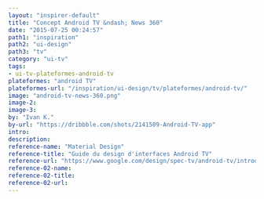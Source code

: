 ```yaml
---
layout: "inspirer-default"
title: "Concept Android TV &ndash; News 360"
date: "2015-07-25 00:24:57"
path1: "inspiration"
path2: "ui-design"
path3: "tv"
category: "ui-tv"
tags:
- ui-tv-plateformes-android-tv
plateformes: "android TV"
plateformes-url: "/inspiration/ui-design/tv/plateformes/android-tv/"
image: "android-tv-news-360.png"
image-2:
image-3:
by: "Ivan K."
by-url: "https://dribbble.com/shots/2141509-Android-TV-app"
intro:
description:
reference-name: "Material Design"
reference-title: "Guide du design d'interfaces Android TV"
reference-url: "https://www.google.com/design/spec-tv/android-tv/introduction.html"
reference-02-name:
reference-02-title:
reference-02-url:
---
```

